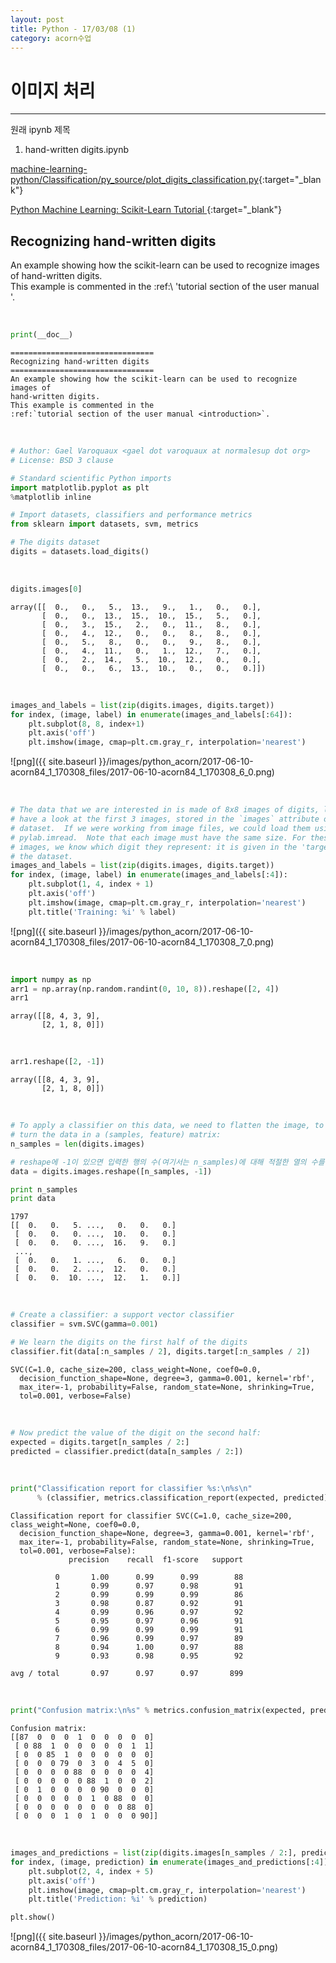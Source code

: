 ```yaml
---
layout: post
title: Python - 17/03/08 (1)
category: acorn수업
---
```


# 이미지 처리

---

원래 ipynb 제목  
1. hand-written digits.ipynb  


[machine-learning-python/Classification/py_source/plot_digits_classification.py](https://github.com/htygithub/machine-learning-python/blob/master/Classification/py_source/plot_digits_classification.py){:target="_blank"}  

[Python Machine Learning: Scikit-Learn Tutorial
](https://www.datacamp.com/community/tutorials/machine-learning-python#gs.YpEcTFY){:target="_blank"}  


## Recognizing hand-written digits

An example showing how the scikit-learn can be used to recognize images of hand-written digits.  
This example is commented in the
:ref:\ 'tutorial section of the user manual <introduction>'.  

<br>

```python
print(__doc__)
```


    ================================
    Recognizing hand-written digits
    ================================
    An example showing how the scikit-learn can be used to recognize images of
    hand-written digits.
    This example is commented in the
    :ref:`tutorial section of the user manual <introduction>`.


<br>

```python
# Author: Gael Varoquaux <gael dot varoquaux at normalesup dot org>
# License: BSD 3 clause

# Standard scientific Python imports
import matplotlib.pyplot as plt
%matplotlib inline

# Import datasets, classifiers and performance metrics
from sklearn import datasets, svm, metrics

# The digits dataset
digits = datasets.load_digits()
```

<br>

```python
digits.images[0]
```




    array([[  0.,   0.,   5.,  13.,   9.,   1.,   0.,   0.],
           [  0.,   0.,  13.,  15.,  10.,  15.,   5.,   0.],
           [  0.,   3.,  15.,   2.,   0.,  11.,   8.,   0.],
           [  0.,   4.,  12.,   0.,   0.,   8.,   8.,   0.],
           [  0.,   5.,   8.,   0.,   0.,   9.,   8.,   0.],
           [  0.,   4.,  11.,   0.,   1.,  12.,   7.,   0.],
           [  0.,   2.,  14.,   5.,  10.,  12.,   0.,   0.],
           [  0.,   0.,   6.,  13.,  10.,   0.,   0.,   0.]])


<br>

```python
images_and_labels = list(zip(digits.images, digits.target))
for index, (image, label) in enumerate(images_and_labels[:64]):
    plt.subplot(8, 8, index+1)
    plt.axis('off')
    plt.imshow(image, cmap=plt.cm.gray_r, interpolation='nearest')
```


![png]({{ site.baseurl }}/images/python_acorn/2017-06-10-acorn84_1_170308_files/2017-06-10-acorn84_1_170308_6_0.png)

<br>

```python
# The data that we are interested in is made of 8x8 images of digits, let's
# have a look at the first 3 images, stored in the `images` attribute of the
# dataset.  If we were working from image files, we could load them using
# pylab.imread.  Note that each image must have the same size. For these
# images, we know which digit they represent: it is given in the 'target' of
# the dataset.
images_and_labels = list(zip(digits.images, digits.target))
for index, (image, label) in enumerate(images_and_labels[:4]):
    plt.subplot(1, 4, index + 1)
    plt.axis('off')
    plt.imshow(image, cmap=plt.cm.gray_r, interpolation='nearest')
    plt.title('Training: %i' % label)
```


![png]({{ site.baseurl }}/images/python_acorn/2017-06-10-acorn84_1_170308_files/2017-06-10-acorn84_1_170308_7_0.png)

<br>

```python
import numpy as np
arr1 = np.array(np.random.randint(0, 10, 8)).reshape([2, 4])
arr1
```




    array([[8, 4, 3, 9],
           [2, 1, 8, 0]])


<br>

```python
arr1.reshape([2, -1])
```




    array([[8, 4, 3, 9],
           [2, 1, 8, 0]])


<br>

```python
# To apply a classifier on this data, we need to flatten the image, to
# turn the data in a (samples, feature) matrix:
n_samples = len(digits.images)

# reshape에 -1이 있으면 입력한 행의 수(여기서는 n_samples)에 대해 적절한 열의 수를 자동으로 할당하여 reshape한다
data = digits.images.reshape([n_samples, -1])

print n_samples
print data
```

    1797
    [[  0.   0.   5. ...,   0.   0.   0.]
     [  0.   0.   0. ...,  10.   0.   0.]
     [  0.   0.   0. ...,  16.   9.   0.]
     ...,
     [  0.   0.   1. ...,   6.   0.   0.]
     [  0.   0.   2. ...,  12.   0.   0.]
     [  0.   0.  10. ...,  12.   1.   0.]]

<br>

```python
# Create a classifier: a support vector classifier
classifier = svm.SVC(gamma=0.001)

# We learn the digits on the first half of the digits
classifier.fit(data[:n_samples / 2], digits.target[:n_samples / 2])
```




    SVC(C=1.0, cache_size=200, class_weight=None, coef0=0.0,
      decision_function_shape=None, degree=3, gamma=0.001, kernel='rbf',
      max_iter=-1, probability=False, random_state=None, shrinking=True,
      tol=0.001, verbose=False)


<br>

```python
# Now predict the value of the digit on the second half:
expected = digits.target[n_samples / 2:]
predicted = classifier.predict(data[n_samples / 2:])
```

<br>

```python
print("Classification report for classifier %s:\n%s\n"
      % (classifier, metrics.classification_report(expected, predicted)))
```

    Classification report for classifier SVC(C=1.0, cache_size=200, class_weight=None, coef0=0.0,
      decision_function_shape=None, degree=3, gamma=0.001, kernel='rbf',
      max_iter=-1, probability=False, random_state=None, shrinking=True,
      tol=0.001, verbose=False):
                 precision    recall  f1-score   support

              0       1.00      0.99      0.99        88
              1       0.99      0.97      0.98        91
              2       0.99      0.99      0.99        86
              3       0.98      0.87      0.92        91
              4       0.99      0.96      0.97        92
              5       0.95      0.97      0.96        91
              6       0.99      0.99      0.99        91
              7       0.96      0.99      0.97        89
              8       0.94      1.00      0.97        88
              9       0.93      0.98      0.95        92

    avg / total       0.97      0.97      0.97       899


<br>



```python
print("Confusion matrix:\n%s" % metrics.confusion_matrix(expected, predicted))
```

    Confusion matrix:
    [[87  0  0  0  1  0  0  0  0  0]
     [ 0 88  1  0  0  0  0  0  1  1]
     [ 0  0 85  1  0  0  0  0  0  0]
     [ 0  0  0 79  0  3  0  4  5  0]
     [ 0  0  0  0 88  0  0  0  0  4]
     [ 0  0  0  0  0 88  1  0  0  2]
     [ 0  1  0  0  0  0 90  0  0  0]
     [ 0  0  0  0  0  1  0 88  0  0]
     [ 0  0  0  0  0  0  0  0 88  0]
     [ 0  0  0  1  0  1  0  0  0 90]]


<br>

```python
images_and_predictions = list(zip(digits.images[n_samples / 2:], predicted))
for index, (image, prediction) in enumerate(images_and_predictions[:4]):
    plt.subplot(2, 4, index + 5)
    plt.axis('off')
    plt.imshow(image, cmap=plt.cm.gray_r, interpolation='nearest')
    plt.title('Prediction: %i' % prediction)

plt.show()
```


![png]({{ site.baseurl }}/images/python_acorn/2017-06-10-acorn84_1_170308_files/2017-06-10-acorn84_1_170308_15_0.png)
